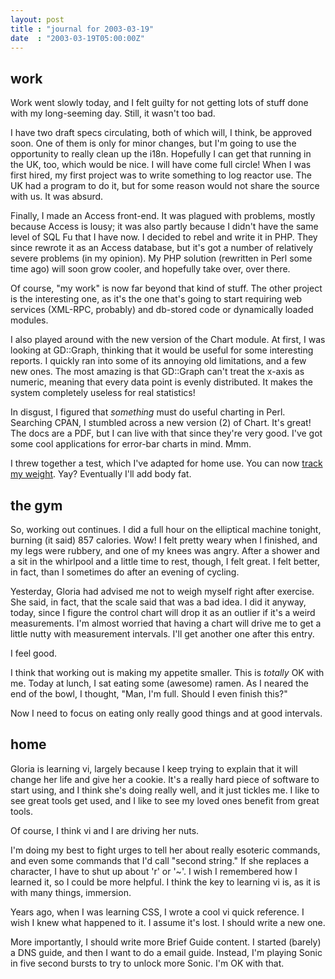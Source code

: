 ```yaml
---
layout: post
title : "journal for 2003-03-19"
date  : "2003-03-19T05:00:00Z"
---
```



## work

Work went slowly today, and I felt guilty for not getting lots of stuff done with my long-seeming day.  Still, it wasn't too bad.

I have two draft specs circulating, both of which will, I think, be approved soon.  One of them is only for minor changes, but I'm going to use the opportunity to really clean up the i18n.  Hopefully I can get that running in the UK, too, which would be nice.  I will have come full circle!  When I was first hired, my first project was to write something to log reactor use.  The UK had a program to do it, but for some reason would not share the source with us.  It was absurd.

Finally, I made an Access front-end.  It was plagued with problems, mostly because Access is lousy; it was also partly because I didn't have the same level of SQL Fu that I have now.  I decided to rebel and write it in PHP.  They since rewrote it as an Access database, but it's got a number of relatively severe problems (in my opinion).  My PHP solution (rewritten in Perl some time ago) will soon grow cooler, and hopefully take over, over there.

Of course, "my work" is now far beyond that kind of stuff.  The other project is the interesting one, as it's the one that's going to start requiring web services (XML-RPC, probably) and db-stored code or dynamically loaded modules.

I also played around with the new version of the Chart module.  At first, I was looking at GD::Graph, thinking that it would be useful for some interesting reports.  I quickly ran into some of its annoying old limitations, and a few new ones.  The most amazing is that GD::Graph can't treat the x-axis as numeric, meaning that every data point is evenly distributed.  It makes the system completely useless for real statistics!

In disgust, I figured that <em>something</em> must do useful charting in Perl. Searching CPAN, I stumbled across a new version (2) of Chart.  It's great!  The docs are a PDF, but I can live with that since they're very good.  I've got some cool applications for error-bar charts in mind.  Mmm.

I threw together a test, which I've adapted for home use.  You can now <a href='/weight'>track my weight</a>.  Yay?  Eventually I'll add body fat.

## the gym

So, working out continues.  I did a full hour on the elliptical machine tonight, burning (it said) 857 calories.  Wow!  I felt pretty weary when I finished, and my legs were rubbery, and one of my knees was angry.  After a shower and a sit in the whirlpool and a little time to rest, though, I felt great.  I felt better, in fact, than I sometimes do after an evening of cycling.

Yesterday, Gloria had advised me not to weigh myself right after exercise.  She said, in fact, that the scale said that was a bad idea.  I did it anyway, today, since I figure the control chart will drop it as an outlier if it's a weird measurements.  I'm almost worried that having a chart will drive me to get a little nutty with measurement intervals.  I'll get another one after this entry.

I feel good.

I think that working out is making my appetite smaller.  This is <em>totally</em> OK with me.  Today at lunch, I sat eating some (awesome) ramen.  As I neared the end of the bowl, I thought, "Man, I'm full.  Should I even finish this?"

Now I need to focus on eating only really good things and at good intervals.

## home

Gloria is learning vi, largely because I keep trying to explain that it will change her life and give her a cookie.  It's a really hard piece of software to start using, and I think she's doing really well, and it just tickles me.  I like to see great tools get used, and I like to see my loved ones benefit from great tools.

Of course, I think vi and I are driving her nuts.

I'm doing my best to fight urges to tell her about really esoteric commands, and even some commands that I'd call "second string."  If she replaces a character, I have to shut up about 'r' or '~'.  I wish I remembered how I learned it, so I could be more helpful.  I think the key to learning vi is, as it is with many things, immersion.

Years ago, when I was learning CSS, I wrote a cool vi quick reference.  I wish I knew what happened to it.  I assume it's lost.  I should write a new one.

More importantly, I should write more Brief Guide content.  I started (barely) a DNS guide, and then I want to do a email guide.  Instead, I'm playing Sonic in five second bursts to try to unlock more Sonic.  I'm OK with that.

